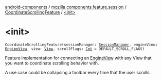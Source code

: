 [android-components](../../index.md) / [mozilla.components.feature.session](../index.md) / [CoordinateScrollingFeature](index.md) / [&lt;init&gt;](./-init-.md)

# &lt;init&gt;

`CoordinateScrollingFeature(sessionManager: `[`SessionManager`](../../mozilla.components.browser.session/-session-manager/index.md)`, engineView: `[`EngineView`](../../mozilla.components.concept.engine/-engine-view/index.md)`, view: `[`View`](https://developer.android.com/reference/android/view/View.html)`, scrollFlags: `[`Int`](https://kotlinlang.org/api/latest/jvm/stdlib/kotlin/-int/index.html)` = DEFAULT_SCROLL_FLAGS)`

Feature implementation for connecting an [EngineView](../../mozilla.components.concept.engine/-engine-view/index.md) with any View that you want to coordinate scrolling
behavior with.

A use case could be collapsing a toolbar every time that the user scrolls.

